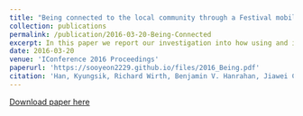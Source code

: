 ```yaml
---
title: "Being connected to the local community through a Festival mobile application"
collection: publications
permalink: /publication/2016-03-20-Being-Connected
excerpt: In this paper we report our investigation into how using and interacting with a local festival mobile app enhanced users’ festival experiences and connected them to other local users and their community. We explored the relationship between users’ perceived basic affordances of mobile technology, perceived opportunities of the festival app, and three elements that sustain the local community — attachment, engagement, and social support networks. Based on the usage logs of 348 active users, as well as survey responses from 80 users, we present a mobile-mediated local community framework and found that engagement is a key mediator of mobile experiences and facets of community.
date: 2016-03-20
venue: 'IConference 2016 Proceedings'
paperurl: 'https://sooyeon2229.github.io/files/2016_Being.pdf'
citation: 'Han, Kyungsik, Richard Wirth, Benjamin V. Hanrahan, Jiawei Chen, **Sooyeon Lee**, and John M. Carroll. "Being connected to the local community through a Festival mobile application." IConference 2016 Proceedings (2016).' 
---
```


[Download paper here](https://sooyeon2229.github.io/files/2016_Being.pdf)

